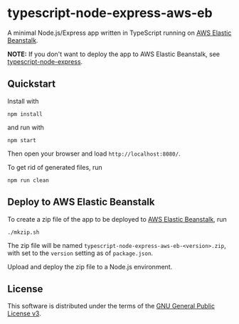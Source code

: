 # typescript-node-express-aws-eb

A minimal Node.js/Express app written in TypeScript running on
[AWS Elastic Beanstalk](https://aws.amazon.com/elasticbeanstalk/).

**NOTE:** If you don't want to deploy the app to AWS Elastic Beanstalk, see
[typescript-node-express](https://github.com/wrzlbrmft/typescript-node-express).

## Quickstart

Install with

```
npm install
```

and run with

```
npm start
```

Then open your browser and load `http://localhost:8080/`.

To get rid of generated files, run

```
npm run clean
```

## Deploy to AWS Elastic Beanstalk

To create a zip file of the app to be deployed to
[AWS Elastic Beanstalk](https://aws.amazon.com/elasticbeanstalk/), run

```
./mkzip.sh
```

The zip file will be named `typescript-node-express-aws-eb-<version>.zip`, with
_<version>_ set to the `version` setting as of `package.json`.

Upload and deploy the zip file to a Node.js environment.

## License

This software is distributed under the terms of the
[GNU General Public License v3](https://www.gnu.org/licenses/gpl-3.0.en.html).
